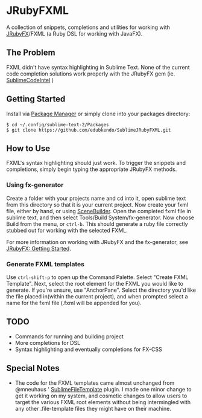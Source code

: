 # JRubyFXML

A collection of snippets, completions and utilities for working with [JRubyFX](https://github.com/nahi/jrubyfx)/FXML (a Ruby DSL for working with JavaFX).


## The Problem

FXML didn't have syntax highlighting in Sublime Text. None of the current code completion solutions work properly with the JRubyFX gem (ie. [SublimeCodeIntel](https://github.com/Kronuz/SublimeCodeIntel) )


## Getting Started

Install via [Package Manager](http://wbond.net/sublime_packages/package_control) or simply clone into your packages directory:

    $ cd ~/.config/sublime-text-2/Packages
    $ git clone https://github.com/edubkendo/SublimeJRubyFXML.git


## How to Use
FXML's syntax highlighting should just work. To trigger the snippets and completions, simply begin typing the appropriate JRubyFX methods.

### Using fx-generator
Create a folder with your projects name and cd into it, open sublime text from this directory so that it is your current project. Now create your fxml file, either by hand, or using [SceneBuilder](http://www.oracle.com/technetwork/java/javafx/tools/index.html). Open the completed fxml file in sublime text, and then select Tools/Build System/fx-generator. Now choose Build from the menu, or `ctrl-b`. This should generate a ruby file correctly stubbed out for working with the selected FXML.

For more information on working with JRubyFX and the fx-generator, see [JRubyFX: Getting Started](https://github.com/byteit101/JRubyFXML/blob/master/Getting%20Started.md).

### Generate FXML templates
  Use `ctrl-shift-p` to open up the Command Palette. Select "Create FXML Template". Next, select the root element for the FXML you would like to generate. If you're unsure, use "AnchorPane". Select the directory you'd like the file placed in(within the current project), and when prompted select a name for the fxml file (.fxml will be appended for you).

## TODO

- Commands for running and building project
- More completions for DSL
- Syntax highlighting and eventually completions for FX-CSS


## Special Notes
- The code for the FXML templates came almost unchanged from @mneuhaus ' [SublimeFileTemplate](https://github.com/mneuhaus/SublimeFileTemplates) plugin. I made one minor change to get it working on my system, and cosmetic changes to allow users to target the various FXML root elements without being intermingled with any other .file-template files they might have on their machine.